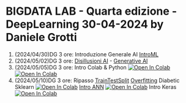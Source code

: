 # BIGDATA LAB - Quarta edizione - DeepLearning  30-04-2024 by Daniele Grotti

1. (2024/04/30)DG 3 ore: Introduzione Generale AI [IntroML](pdf/AI_D&G.pdf)
2. (2024/05/02)DG 3 ore: [Disillusioni AI](pdf/03.0_DisillusioniAI.pdf) - [Generative AI](pdf/03.1_Genertive.pdf)
3. (2024/05/05)DG 3 ore: Intro Colab & Python [![Open In Colab](https://colab.research.google.com/assets/colab-badge.svg)](https://colab.research.google.com/github/Frenz86/DeepLearning/blob/main/python/Less03/02_intro.ipynb)
[![Open In Colab](https://colab.research.google.com/assets/colab-badge.svg)](https://colab.research.google.com/github/Frenz86/DeepLearning/blob/main/python/Less03/03.1_Classi_easy.ipynb)
4. (2024/05/10)DG 3 ore: Ripasso [TrainTestSplit](pdf/03.3_Training_test_split.pdf) [Overfitting](pdf/03.4_Overfitting.pdf) Diabetic Sklearn [![Open In Colab](https://colab.research.google.com/assets/colab-badge.svg)](https://colab.research.google.com/github/Frenz86/DeepLearning/blob/main/python/Less04/03.2_Ripasso_diabetic.ipynb) [Intro ANN](pdf/04.0_Derivate.pdf) [![Open In Colab](https://colab.research.google.com/assets/colab-badge.svg)](https://colab.research.google.com/github/Frenz86/DeepLearning/blob/main/python/Less04/04.0_Normalizzazione_standardizz.ipynb) Intro Keras [![Open In Colab](https://colab.research.google.com/assets/colab-badge.svg)](https://colab.research.google.com/github/Frenz86/DeepLearning/blob/main/python/Less04/04.1_Keras_regression_Basics.ipynb)